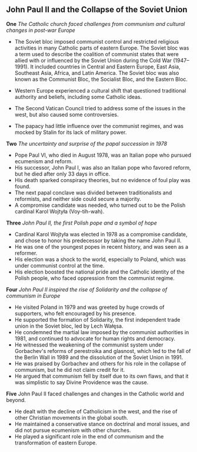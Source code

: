 ## John Paul II and the Collapse of the Soviet Union

**One** _The Catholic church faced challenges from communism and cultural changes in post-war Europe_

- The Soviet bloc imposed communist control and restricted religious activities in many Catholic parts of eastern Europe.
  The Soviet bloc was a term used to describe the coalition of communist states that were allied with or influenced by the Soviet Union during the Cold War (1947–1991). It included countries in Central and Eastern Europe, East Asia, Southeast Asia, Africa, and Latin America. The Soviet bloc was also known as the Communist Bloc, the Socialist Bloc, and the Eastern Bloc.

- Western Europe experienced a cultural shift that questioned traditional authority and beliefs, including some Catholic ideas.
- The Second Vatican Council tried to address some of the issues in the west, but also caused some controversies.
- The papacy had little influence over the communist regimes, and was mocked by Stalin for its lack of military power.

**Two** _The uncertainty and surprise of the papal succession in 1978_

- Pope Paul VI, who died in August 1978, was an Italian pope who pursued ecumenism and reform.
- His successor, John Paul I, was also an Italian pope who favored reform, but he died after only 33 days in office.
- His death sparked conspiracy theories, but no evidence of foul play was found.
- The next papal conclave was divided between traditionalists and reformists, and neither side could secure a majority.
- A compromise candidate was needed, who turned out to be the Polish cardinal Karol Wojtyła (Voy-tih-wah).

**Three** _John Paul II, the first Polish pope and a symbol of hope_

- Cardinal Karol Wojtyła was elected in 1978 as a compromise candidate, and chose to honor his predecessor by taking the name John Paul II.
- He was one of the youngest popes in recent history, and was seen as a reformer.
- His election was a shock to the world, especially to Poland, which was under communist control at the time.
- His election boosted the national pride and the Catholic identity of the Polish people, who faced oppression from the communist regime.

**Four** _John Paul II inspired the rise of Solidarity and the collapse of communism in Europe_

- He visited Poland in 1979 and was greeted by huge crowds of supporters, who felt encouraged by his presence.
- He supported the formation of Solidarity, the first independent trade union in the Soviet bloc, led by Lech Wałęsa.
- He condemned the martial law imposed by the communist authorities in 1981, and continued to advocate for human rights and democracy.
- He witnessed the weakening of the communist system under Gorbachev's reforms of perestroika and glasnost, which led to the fall of the Berlin Wall in 1989 and the dissolution of the Soviet Union in 1991.
- He was praised by Gorbachev and others for his role in the collapse of communism, but he did not claim credit for it.
- He argued that communism fell by itself due to its own flaws, and that it was simplistic to say Divine Providence was the cause.

**Five** John Paul II faced challenges and changes in the Catholic world and beyond.

- He dealt with the decline of Catholicism in the west, and the rise of other Christian movements in the global south.
- He maintained a conservative stance on doctrinal and moral issues, and did not pursue ecumenism with other churches.
- He played a significant role in the end of communism and the transformation of eastern Europe.
